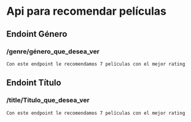 # Api para recomendar películas



## Endoint Género 
### /genre/género_que_desea_ver

    Con este endpoint le recomendamos 7 películas con el mejor rating


## Endoint Título 
### /title/Título_que_desea_ver
    Con este endpoint le recomendamos 7 películas con el mejor rating




